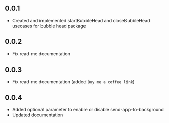 ## 0.0.1

* Created and implemented startBubbleHead and closeBubbleHead usecases for bubble head package


## 0.0.2
* Fix read-me documentation

## 0.0.3
* Fix read-me documentation (added `Buy me a coffee link`)

## 0.0.4
* Added optional parameter to enable or disable send-app-to-background
* Updated documentation